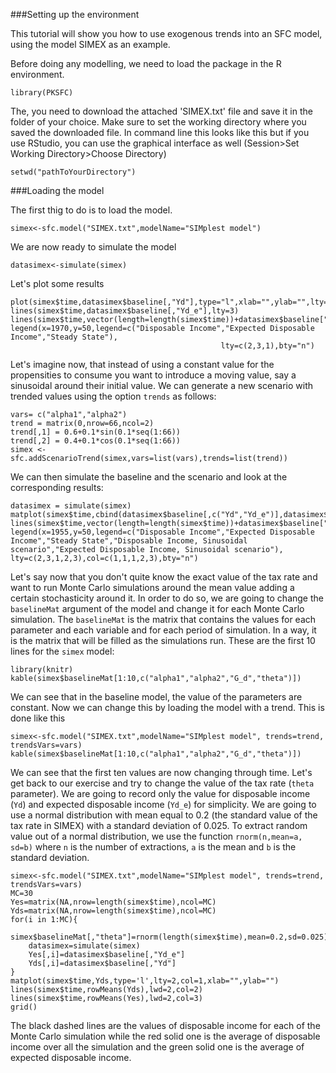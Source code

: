 ###Setting up the environment

This tutorial will show you how to use exogenous trends into an SFC model, using the model SIMEX as an example.

Before doing any modelling, we need to load the package in the R environment. 
```{r}
library(PKSFC)
```

The, you need to download the attached 'SIMEX.txt' file and save it in the folder of your choice. Make sure to set the working directory where you saved the downloaded file. In command line this looks like this but if you use RStudio, you can use the graphical interface as well (Session>Set Working Directory>Choose Directory)
```{r, eval=FALSE}
setwd("pathToYourDirectory")
```

###Loading the model

The first thig to do is to load the model.
```{r}
simex<-sfc.model("SIMEX.txt",modelName="SIMplest model")
```

We are now ready to simulate the model
```{r}
datasimex<-simulate(simex)
```

Let's plot some results
```{r}
plot(simex$time,datasimex$baseline[,"Yd"],type="l",xlab="",ylab="",lty=2)
lines(simex$time,datasimex$baseline[,"Yd_e"],lty=3)
lines(simex$time,vector(length=length(simex$time))+datasimex$baseline["2010","Yd"])
legend(x=1970,y=50,legend=c("Disposable Income","Expected Disposable Income","Steady State"),
                                               lty=c(2,3,1),bty="n")
```

Let's imagine now, that instead of using a constant value for the propensities to consume you want to introduce a moving value, say a sinusoidal around their initial value. We can generate a new scenario with trended values using the option `trends` as follows:
```{r}
vars= c("alpha1","alpha2")
trend = matrix(0,nrow=66,ncol=2)
trend[,1] = 0.6+0.1*sin(0.1*seq(1:66))
trend[,2] = 0.4+0.1*cos(0.1*seq(1:66))
simex <- sfc.addScenarioTrend(simex,vars=list(vars),trends=list(trend))
```

We can then simulate the baseline and the scenario and look at the corresponding results:
```{r}
datasimex = simulate(simex)
matplot(simex$time,cbind(datasimex$baseline[,c("Yd","Yd_e")],datasimex$scenario_1[,c("Yd","Yd_e")]),type="l",lty=c(2,3,2,3),col=c(1,1,2,2),xlab="",ylab="")
lines(simex$time,vector(length=length(simex$time))+datasimex$baseline["2010","Yd"])
legend(x=1955,y=50,legend=c("Disposable Income","Expected Disposable Income","Steady State","Disposable Income, Sinusoidal scenario","Expected Disposable Income, Sinusoidal scenario"), lty=c(2,3,1,2,3),col=c(1,1,1,2,3),bty="n")
```

Let's say now that you don't quite know the exact value of the tax rate and want to run Monte Carlo simulations around the mean value adding a certain stochasticity around it. In order to do so, we are going to change the `baselineMat` argument of the model and change it for each Monte Carlo simulation. The `baselineMat` is the matrix that contains the values for each parameter and each variable and for each period of simulation. In a way, it is the matrix that will be filled as the simulations run. These are the first 10 lines for the `simex` model:
```{r}
library(knitr)
kable(simex$baselineMat[1:10,c("alpha1","alpha2","G_d","theta")])
```

We can see that in the baseline model, the value of the parameters are constant. Now we can change this by loading the model with a trend. This is done like this
```{r}
simex<-sfc.model("SIMEX.txt",modelName="SIMplest model", trends=trend, trendsVars=vars)
kable(simex$baselineMat[1:10,c("alpha1","alpha2","G_d","theta")])
```

We can see that the first ten values are now changing through time. Let's get back to our exercise and try to change the value of the tax rate (`theta` parameter). We are going to record only the value for disposable income (`Yd`) and expected disposable income (`Yd_e`) for simplicity. We are going to use a normal distribution with mean equal to 0.2 (the standard value of the tax rate in SIMEX) with a standard deviation of 0.025. To extract random value out of a normal distribution, we use the function `rnorm(n,mean=a, sd=b)` where `n` is the number of extractions, `a` is the mean and `b` is the standard deviation.  
```{r}
simex<-sfc.model("SIMEX.txt",modelName="SIMplest model", trends=trend, trendsVars=vars)
MC=30
Yes=matrix(NA,nrow=length(simex$time),ncol=MC)
Yds=matrix(NA,nrow=length(simex$time),ncol=MC)
for(i in 1:MC){
	simex$baselineMat[,"theta"]=rnorm(length(simex$time),mean=0.2,sd=0.025)
	datasimex=simulate(simex)
	Yes[,i]=datasimex$baseline[,"Yd_e"]
	Yds[,i]=datasimex$baseline[,"Yd"]
}
matplot(simex$time,Yds,type='l',lty=2,col=1,xlab="",ylab="")
lines(simex$time,rowMeans(Yds),lwd=2,col=2)
lines(simex$time,rowMeans(Yes),lwd=2,col=3)
grid()
```

The black dashed lines are the values of disposable income for each of the Monte Carlo simulation while the red solid one is the average of disposable income over all the simulation and the green solid one is the average of expected disposable income.